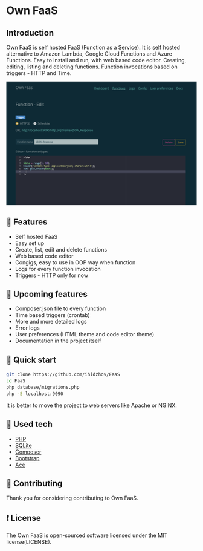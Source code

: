 # Own FaaS

## Introduction
Own FaaS is self hosted FaaS (Function as a Service). It is self hosted alternative to Amazon Lambda, Google Cloud Functions and Azure Functions. Easy to install and run, with web based code editor. 
Creating, editing, listing and deleting functions.
Function invocations based on triggers - HTTP and Time.


![Own FaaS](https://github.com/ihidzhov/FaaS/blob/main/screenshots/ScreenshotHttps.png?raw=true&v=1 "Own FaaS")

## :high_brightness: Features
- Self hosted FaaS
- Easy set up
- Create, list, edit and delete functions
- Web based code editor
- Congigs, easy to use in OOP way when function
- Logs for every function invocation
- Triggers - HTTP only for now


## :rocket: Upcoming features
- Composer.json file to every function
- Time based triggers (crontab)
- More and more detailed logs
- Error logs
- User preferences (HTML theme and code editor theme)
- Documentation in the project itself

## :rabbit: Quick start

```Bash
git clone https://github.com/ihidzhov/FaaS
cd FaaS
php database/migrations.php
php -S localhost:9090 
```

It is better to move the project to web servers like Apache or NGINX.


## :floppy_disk: Used tech
- [PHP](https://github.com/php/php-src)
- [SQLite](https://sqlite.org)
- [Composer](https://getcomposer.org)
- [Bootstrap](https://getbootstrap.com/)
- [Ace](https://ace.c9.io/)
 
## :angel: Contributing
Thank you for considering contributing to Own FaaS.

## :exclamation: License
The Own FaaS is open-sourced software licensed under the MIT license(LICENSE).



 
 
